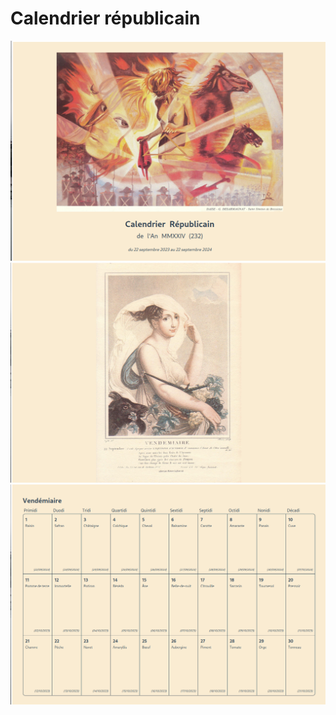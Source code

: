 # Calendrier républicain

![Couverture](screenshots/Screenshot%20from%202023-11-11%2003-38-54.png)
![Illustration pour Vendémiaire](screenshots/Screenshot%20from%202023-11-11%2003-38-49.png)
![Grille pour Vendémiaire](screenshots/Screenshot%20from%202023-11-11%2003-38-42.png)